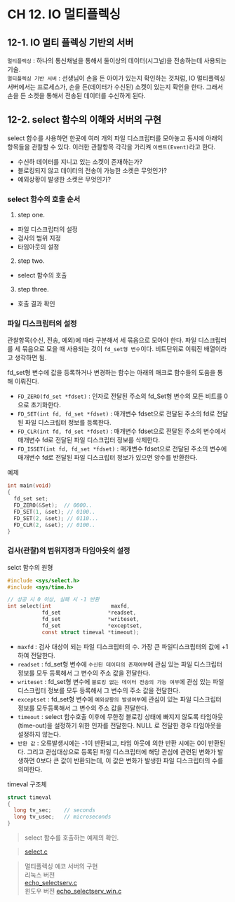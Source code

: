 # CH 12\. IO 멀티플렉싱

## 12-1\. IO 멀티 플렉싱 기반의 서버

`멀티플렉싱` : 하나의 통신채널을 통해서 둘이상의 데이터(시그널)을 전송하는데 사용되는 기술.<br>
`멀티플렉싱 기반 서버` : 선생님이 손을 든 아이가 있는지 확인하는 것처럼, IO 멀티플렉싱 서버에서는 프로세스가, 손을 든(데이터가 수신된) 소켓이 있는지 확인을 한다. 그래서 손을 든 소켓을 통해서 전송된 데이터를 수신하게 된다.

## 12-2\. select 함수의 이해와 서버의 구현

select 함수를 사용하면 한곳에 여러 개의 파일 디스크립터를 모아놓고 동시에 아래의 항목들을 관찰할 수 있다. 이러한 관찰항목 각각을 가리켜 `이벤트(Event)`라고 한다.

- 수신하 데이터를 지니고 있는 소켓이 존재하는가?
- 블로킹되지 않고 데이터의 전송이 가능한 소켓은 무엇인가?
- 예외상황이 발생한 소켓은 무엇인가?

### select 함수의 호출 순서

1. step one.

  - 파일 디스크립터의 설정
  - 검사의 범위 지정
  - 타임아웃의 설정

2. step two.

  - select 함수의 호출

3. step three.

  - 호출 결과 확인

### 파일 디스크립터의 설정

관찰항목(수신, 전송, 예외)에 따라 구분해서 세 묶음으로 모아야 한다. 파일 디스크립터를 세 묶음으로 모을 때 사용되는 것이 `fd_set형 변수`이다. 비트단위로 이뤄진 배열이라고 생각하면 됨.

fd_set형 변수에 값을 등록하거나 변경하는 함수는 아래의 매크로 함수들의 도움을 통해 이뤄진다.

- `FD_ZERO(fd_set *fdset)` : 인자로 전달된 주소의 fd_Set형 변수의 모든 비트를 0으로 초기화한다.
- `FD_SET(int fd, fd_set *fdset)` : 매개변수 fdset으로 전달된 주소의 fd로 전달된 파일 디스크립터 정보를 등록한다.
- `FD_CLR(int fd, fd_set *fdset)` : 매개변수 fdset으로 전달된 주소의 변수에서 매개변수 fd로 전달된 파일 디스크립터 정보를 삭제한다.
- `FD_ISSET(int fd, fd_set *fdset)` : 매개변수 fdset으로 전달된 주소의 변수에 매개변수 fd로 전달된 파일 디스크립터 정보가 있으면 양수를 반환한다.

예제

```c
int main(void)
{
  fd_set set;
  FD_ZERO(&Set);  // 0000..
  FD_SET(1, &set); // 0100..
  FD_SET(2, &set); // 0110...
  FD_CLR(2, &set); // 0100..
}
```

### 검사(관찰)의 범위지정과 타임아웃의 설정

selct 함수의 원형

```c
#include <sys/select.h>
#include <sys/time.h>

// 성공 시 0 이상, 실패 시 -1 반환
int select(int                   maxfd,
           fd_set               *readset,
           fd_set               *writeset,
           fd_set               *exceptset,
           const struct timeval *timeout);
```

- `maxfd` : 검사 대상이 되는 파일 디스크립터의 수. 가장 큰 파일디스크립터의 값에 +1 하여 전달한다.
- `readset` : fd_set형 변수에 `수신된 데이터의 존재여부`에 관심 있는 파일 디스크립터 정보를 모두 등록해서 그 변수의 주소 값을 전달한다.
- `writeset` : fd_set형 변수에 `블로킹 없는 데이터 전송의 가능 여부`에 관심 있는 파일 디스크립터 정보를 모두 등록해서 그 변수의 주소 값을 전달한다.
- `exceptset` : fd_set형 변수에 `예외상황의 발생여부`에 관심이 있는 파일 디스크립터 정보를 모두등록해서 그 변수의 주소 값을 전달한다.
- `timeout` : select 함수호출 이후에 무한정 블로킹 상태에 빠지지 않도록 타임아웃(time-out)을 설정하기 위한 인자를 전달한다. NULL 로 전달한 경우 타임아웃을 설정하지 않는다.
- `반환 값` : 오류발생시에는 -1이 반환되고, 타임 아웃에 의한 반환 시에는 0이 반환된다. 그리고 관심대상으로 등록된 파일 디스크립터에 해당 관심에 관련된 변화가 발생하면 0보다 큰 값이 반환되는데, 이 값은 변화가 발생한 파일 디스크립터의 수를 의미한다.

timeval 구조체

```c
struct timeval
{
  long tv_sec;    // seconds
  long tv_usec;   // microseconds
}
```

> select 함수를 호출하는 예제의 확인.

> [select.c](https://github.com/wheejinv/C-TCPIP-Practice/blob/master/Linux/12_IO%20%EB%A9%80%ED%8B%B0%ED%94%8C%EB%A0%89%EC%8B%B1/select.c)

> 멀티플렉싱 에코 서버의 구현<br>
> 리눅스 버전<br>
> [echo_selectserv.c](https://github.com/wheejinv/C-TCPIP-Practice/blob/master/Linux/12_IO%20%EB%A9%80%ED%8B%B0%ED%94%8C%EB%A0%89%EC%8B%B1/echo_selectserv.c)<br>
> 윈도우 버전
> [echo_selectserv_win.c](https://github.com/wheejinv/C-TCPIP-Practice/blob/master/Window/12_IO%20%EB%A9%80%ED%8B%B0%ED%94%8C%EB%A0%89%EC%8B%B1/echo_selectserv_win.c)
